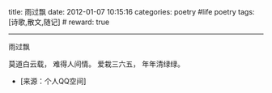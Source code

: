 title: 雨过飘
date: 2012-01-07 10:15:16
categories: poetry #life poetry
tags: [诗歌,散文,随记]  # <!--more-->
reward: true

---

雨过飘

莫道白云载，
难得人间情。
爱栽三六五，
年年清绿绿。

<!--more-->

- [来源：个人QQ空间]